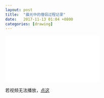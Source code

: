 ```yaml
---
layout: post
title:  "晨光中的僧侣过程记录"
date:   2017-11-13 01:04 +0800
categories: [drawing]
---
```




<div class="video">
  <iframe src="//player.bilibili.com/player.html?aid=28575930&cid=49469358&page=1" scrolling="no" border="0" frameborder="no" framespacing="0" allowfullscreen="true"> </iframe>
</div>

若视频无法播放，[点这](https://www.bilibili.com/video/av28575930)